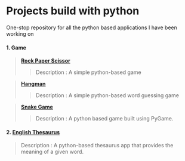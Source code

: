 # Projects build with python

One-stop repository for all the python based applications I have been working on
#### 1. Game
> **[Rock Paper Scissor](https://github.com/Subathra19/py_rock_paper_scissor)**
  >> Description : A simple python-based game  

> **[Hangman](https://github.com/Subathra19/py_hangman)**
  >> Description : A simple python-based word guessing game  

>  **[Snake Game](https://github.com/Subathra19/py_snake)**
  >> Description : A python based game built using PyGame.

#### 2. [English Thesaurus](https://github.com/Subathra19/py_theasurus)
> Description : A python-based thesaurus app that provides the meaning of a given word. 
